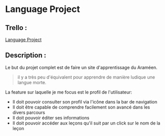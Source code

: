 # Language Project


## Trello :

[Language Project](https://trello.com/b/Al8rxzN1/language-project)


## Description :

Le but du projet complet est de faire un site d'apprentissage du Araméen.

> il y a très peu d'équivalent pour apprendre de manière ludique une langue morte.

La feature sur laquelle je me focus est le profil de l'utilisateur:

  - Il doit pouvoir consulter son profil via l'icône dans la bar de navigation
  - Il doit être capable de comprendre facilement son avancé dans les divers parcours
  - Il doit pouvoir éditer ses informations
  - Il doit pouvoir accéder aux leçons qu'il suit par un click sur le nom de la leçon
